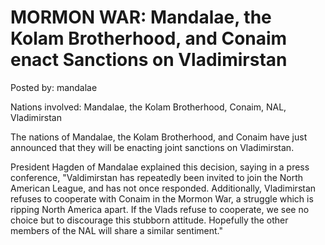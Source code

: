# MORMON WAR: Mandalae, the Kolam Brotherhood, and Conaim enact Sanctions on Vladimirstan

Posted by: mandalae

Nations involved: Mandalae, the Kolam Brotherhood, Conaim, NAL, Vladimirstan

The nations of Mandalae, the Kolam Brotherhood, and Conaim have just announced that they will be enacting joint sanctions on Vladimirstan. 

President Hagden of Mandalae explained this decision, saying in a press conference, "Valdimirstan has repeatedly been invited to join the North American League, and has not once responded. Additionally, Vladimirstan refuses to cooperate with Conaim in the Mormon War, a struggle which is ripping North America apart. If the Vlads refuse to cooperate, we see no choice but to discourage this stubborn attitude. Hopefully the other members of the NAL will share a similar sentiment."

